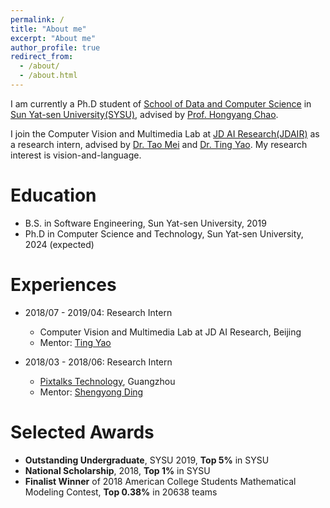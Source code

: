 ```yaml
---
permalink: /
title: "About me"
excerpt: "About me"
author_profile: true
redirect_from: 
  - /about/
  - /about.html
---
```


I am currently a Ph.D student of [School of Data and Computer Science](http://sdcs.sysu.edu.cn/) in [Sun Yat-sen University(SYSU)](http://www.sysu.edu.cn/2012/en/index.htm), advised by [Prof. Hongyang Chao](http://sdcs.sysu.edu.cn/content/2508).

I join the Computer Vision and Multimedia Lab at [JD AI Research(JDAIR)](https://air.jd.com/#index) as a research intern, advised by [Dr. Tao Mei](https://taomei.me/) and [Dr. Ting Yao](http://tingyao.deepfun.club/). My research interest is vision-and-language.

Education
======
* B.S. in Software Engineering, Sun Yat-sen University, 2019
* Ph.D in Computer Science and Technology, Sun Yat-sen University, 2024 (expected)

Experiences
======
* 2018/07 - 2019/04: Research Intern
  * Computer Vision and Multimedia Lab at JD AI Research, Beijing
  * Mentor: [Ting Yao](http://tingyao.deepfun.club/)

* 2018/03 - 2018/06: Research Intern
  * [Pixtalks Technology](http://www.pixtalks.com/home), Guangzhou
  * Mentor: [Shengyong Ding](https://dblp.uni-trier.de/pers/hd/d/Ding:Shengyong)

<!-- Publications
======
  <ul>{% for post in site.publications %}
    {% include archive-single-cv.html %}
  {% endfor %}</ul> -->
  
Selected Awards
======
* **Outstanding Undergraduate**, SYSU 2019, **Top 5%** in SYSU
* **National Scholarship**, 2018, **Top 1%** in SYSU
* **Finalist Winner** of 2018 American College Students Mathematical Modeling Contest, **Top 0.38%** in 20638 teams
